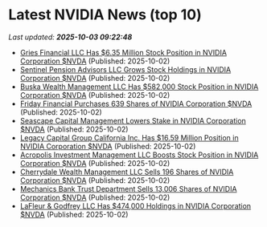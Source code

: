 # Latest NVIDIA News (top 10)
_Last updated: **2025-10-03 09:22:48**_

- [Gries Financial LLC Has $6.35 Million Stock Position in NVIDIA Corporation $NVDA](https://www.etfdailynews.com/2025/10/02/gries-financial-llc-has-6-35-million-stock-position-in-nvidia-corporation-nvda/) (Published: 2025-10-02)
- [Sentinel Pension Advisors LLC Grows Stock Holdings in NVIDIA Corporation $NVDA](https://www.etfdailynews.com/2025/10/02/sentinel-pension-advisors-llc-grows-stock-holdings-in-nvidia-corporation-nvda/) (Published: 2025-10-02)
- [Buska Wealth Management LLC Has $582,000 Stock Position in NVIDIA Corporation $NVDA](https://www.etfdailynews.com/2025/10/02/buska-wealth-management-llc-has-582000-stock-position-in-nvidia-corporation-nvda/) (Published: 2025-10-02)
- [Friday Financial Purchases 639 Shares of NVIDIA Corporation $NVDA](https://www.etfdailynews.com/2025/10/02/friday-financial-purchases-639-shares-of-nvidia-corporation-nvda/) (Published: 2025-10-02)
- [Seascape Capital Management Lowers Stake in NVIDIA Corporation $NVDA](https://www.etfdailynews.com/2025/10/02/seascape-capital-management-lowers-stake-in-nvidia-corporation-nvda/) (Published: 2025-10-02)
- [Legacy Capital Group California Inc. Has $16.59 Million Position in NVIDIA Corporation $NVDA](https://www.etfdailynews.com/2025/10/02/legacy-capital-group-california-inc-has-16-59-million-position-in-nvidia-corporation-nvda/) (Published: 2025-10-02)
- [Acropolis Investment Management LLC Boosts Stock Position in NVIDIA Corporation $NVDA](https://www.etfdailynews.com/2025/10/02/acropolis-investment-management-llc-boosts-stock-position-in-nvidia-corporation-nvda/) (Published: 2025-10-02)
- [Cherrydale Wealth Management LLC Sells 196 Shares of NVIDIA Corporation $NVDA](https://www.etfdailynews.com/2025/10/02/cherrydale-wealth-management-llc-sells-196-shares-of-nvidia-corporation-nvda/) (Published: 2025-10-02)
- [Mechanics Bank Trust Department Sells 13,006 Shares of NVIDIA Corporation $NVDA](https://www.etfdailynews.com/2025/10/02/mechanics-bank-trust-department-sells-13006-shares-of-nvidia-corporation-nvda/) (Published: 2025-10-02)
- [LaFleur & Godfrey LLC Has $474,000 Holdings in NVIDIA Corporation $NVDA](https://www.etfdailynews.com/2025/10/02/lafleur-godfrey-llc-has-474000-holdings-in-nvidia-corporation-nvda/) (Published: 2025-10-02)
